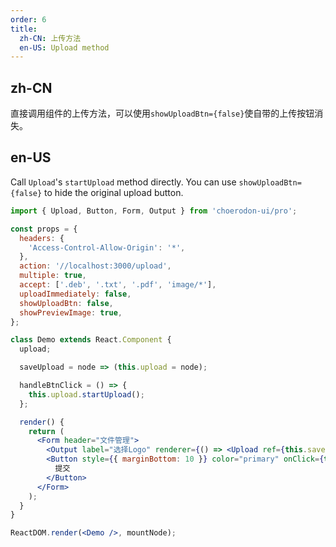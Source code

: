 ```yaml
---
order: 6
title:
  zh-CN: 上传方法
  en-US: Upload method
---
```


## zh-CN

直接调用组件的上传方法，可以使用`showUploadBtn={false}`使自带的上传按钮消失。

## en-US

Call `Upload`'s `startUpload` method directly. You can use `showUploadBtn={false}` to hide the original upload button.

```jsx
import { Upload, Button, Form, Output } from 'choerodon-ui/pro';

const props = {
  headers: {
    'Access-Control-Allow-Origin': '*',
  },
  action: '//localhost:3000/upload',
  multiple: true,
  accept: ['.deb', '.txt', '.pdf', 'image/*'],
  uploadImmediately: false,
  showUploadBtn: false,
  showPreviewImage: true,
};

class Demo extends React.Component {
  upload;

  saveUpload = node => (this.upload = node);

  handleBtnClick = () => {
    this.upload.startUpload();
  };

  render() {
    return (
      <Form header="文件管理">
        <Output label="选择Logo" renderer={() => <Upload ref={this.saveUpload} {...props} />} />
        <Button style={{ marginBottom: 10 }} color="primary" onClick={this.handleBtnClick}>
          提交
        </Button>
      </Form>
    );
  }
}

ReactDOM.render(<Demo />, mountNode);
```
